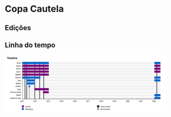 # Copa Cautela

## Edições

## Linha do tempo

![alt text](src/general/timeline-full.jpg "Timeline")